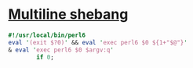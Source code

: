 [1]: http://rosettacode.org/wiki/Multiline_shebang

# [Multiline shebang][1]

```perl
#!/usr/local/bin/perl6
eval '(exit $?0)' && eval 'exec perl6 $0 ${1+"$@"}'
& eval 'exec perl6 $0 $argv:q'
        if 0;
```